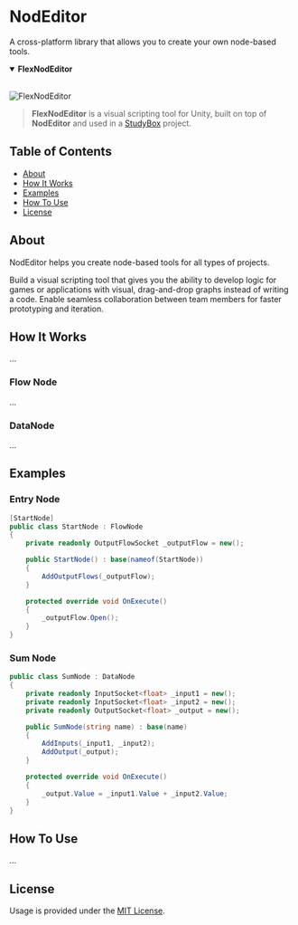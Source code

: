# NodEditor

A cross-platform library that allows you to create your own node-based tools.

<details open><summary><b>FlexNodEditor</b></summary>
<br />

![FlexNodEditor](https://user-images.githubusercontent.com/28132516/138890135-1032c124-49cb-46c0-bb39-e8671482a543.png)

> **FlexNodEditor** is a visual scripting tool for Unity, built on top of **NodEditor** and used in a [StudyBox](https://studybox.rubius.com/) project.
  
</details>

## Table of Contents

- [About](#about)
- [How It Works](#how-it-works)
- [Examples](#examples)
- [How To Use](#how-to-use)
- [License](#license)

## About

NodEditor helps you create node-based tools for all types of projects.

Build a visual scripting tool that gives you the ability to develop logic for games or applications with visual, drag-and-drop graphs instead of writing a code. Enable seamless collaboration between team members for faster prototyping and iteration.

## How It Works

...

### Flow Node

...

### DataNode

...

## Examples

### Entry Node

```csharp
[StartNode]
public class StartNode : FlowNode
{
    private readonly OutputFlowSocket _outputFlow = new();

    public StartNode() : base(nameof(StartNode))
    {
        AddOutputFlows(_outputFlow);
    }

    protected override void OnExecute()
    {
        _outputFlow.Open();
    }
}
```

### Sum Node

```csharp
public class SumNode : DataNode
{
    private readonly InputSocket<float> _input1 = new();
    private readonly InputSocket<float> _input2 = new();
    private readonly OutputSocket<float> _output = new();

    public SumNode(string name) : base(name)
    {
        AddInputs(_input1, _input2);
        AddOutput(_output);
    }

    protected override void OnExecute()
    {
        _output.Value = _input1.Value + _input2.Value;
    }
}
```

## How To Use

...

## License

Usage is provided under the [MIT License](LICENSE).
